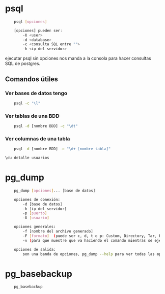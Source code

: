 # psql
```bash
	psql [opciones]

	[opciones] pueden ser:
		-U <user> 
		-d <database>
		-c <consulta SQL entre "">
		-h <ip del servidor>
```
ejecutar psql sin opciones nos manda a la consola para hacer consultas SQL de postgres.

## Comandos útiles
### Ver bases de datos tengo
```bash
	psql -c "\l"
```

### Ver tablas de una BDD
```bash
	psql -d [nombre BDD] -c "\dt"
```

### Ver columnas de una tabla
```bash
	psql -d [nombre BDD] -c "\d+ [nombre tabla]"
```


```bash
\du detalle usuarios
```

# pg_dump
```bash
	pg_dump [opciones]... [base de datos]

	opciones de conexión:
		-d [base de datos]
		-h [ip del servidor]
		-p [puerto]
		-U [usuario]

	opciones generales:
		-f [nombre del archivo generado]
		-F [formato]  (puede ser c, d, t o p: Custom, Directory, Tar, Plain text)
		-v (para que muestre que va haciendo el comando mientras se ejecuta, bastante util para saber si esta haciendo algo)

	opciones de salida:
		son una banda de opciones, pg_dump --help para ver todas las opciones xd
```
# pg_basebackup
```bash
	pg_basebackup
```

